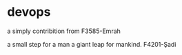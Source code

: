 # devops

a simply contribition from F3585-Emrah

a small step for a man a giant leap for mankind. F4201-Şadi
